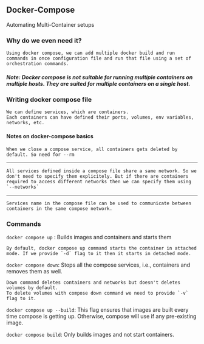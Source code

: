 ## Docker-Compose

Automating Multi-Container setups

### Why do we even need it?

    Using docker compose, we can add multiple docker build and run commands in once configuration file and run that file using a set of orchestration commands.

##### Note: Docker compose is not suitable for running multiple containers on multiple hosts. They are suited for multiple containers on a single host.

### Writing docker compose file

    We can define services, which are containers.
    Each containers can have defined their ports, volumes, env variables, networks, etc.

#### Notes on docker-compose basics

    When we close a compose service, all containers gets deleted by default. So need for --rm

<hr>

    All services defined inside a compose file share a same network. So we don't need to specify them explicitely. But if there are containers required to access different networks then we can specify them using `--networks`

<hr>

    Services name in the compose file can be used to communicate between containers in the same compose network.


### Commands

`docker compose up` : Builds images and containers and starts them

    By default, docker compose up command starts the container in attached mode. If we provide `-d` flag to it then it starts in detached mode.

`docker compose down`: Stops all the compose services, i.e., containers and removes them as well.

    Down command deletes containers and networks but doesn't deletes volumes by default.
    To delete volumes with compose down command we need to provide `-v` flag to it.


`docker compose up --build`: This flag ensures that images are built every time compose is getting up. Otherwise, compose will use if any pre-existing image.

`docker compose build`: Only builds images and not start containers.
